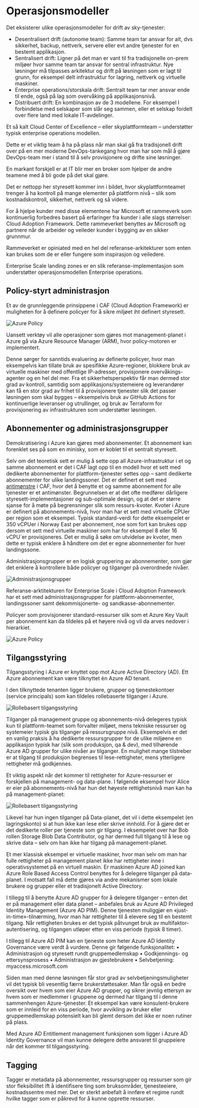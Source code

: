  # Operasjonsmodeller

Det eksisterer ulike operasjonsmodeller for drift av sky-tjenester:
- Desentralisert drift (autonome team): Samme team tar ansvar for alt, dvs sikkerhet, backup, nettverk, servere eller evt andre tjenester for en bestemt applikasjon.
- Sentralisert drift: Ligner på det man er vant til fra tradisjonelle on-prem miljøer hvor samme team tar ansvar for sentral infrastruktur. Nye løsninger må tilpasses arkitektur og drift på løsningen som er lagt til grunn, for eksempel delt infrastruktur for lagring, nettverk og virtuelle maskiner.
- Enterprise operations/storskala drift: Sentralt team tar mer ansvar ende til ende, også på lag som overvåking på applikasjonsnivå.
- Distribuert drift: En kombinasjon av de 3 modellene. For eksempel I forbindelse med selskaper som slår seg sammen, eller et selskap fordelt over flere land med lokale IT-avdelinger.

Et så kalt Cloud Center of Excellence – eller skyplattformteam – understøtter typisk enterprise operations modellen.

Dette er et viktig team å ha på plass når man skal gå fra tradisjonell drift over på en mer moderne DevOps-tankegang hvor man har som mål å gjøre DevOps-team mer i stand til å selv provisjonere og drifte sine løsninger.

En markant forskjell er at IT blir mer en broker som hjelper de andre teamene med å bli gode på det skal gjøre.

Det er nettopp her styresett kommer inn i bildet, hvor skyplattformteamet trenger å ha kontroll på mange elementer på plattform nivå – slik som kostnadskontroll, sikkerhet, nettverk og så videre.

For å hjelpe kunder med disse elementene har Microsoft et rammeverk som kontinuerlig forbedres basert på erfaringer fra kunder i alle slags størrelser: Cloud Adoption Framework. Dette rammeverket benyttes av Microsoft og partnere når de arbeider og veileder kunder i bygging av en sikker grunnmur.

Rammeverket er opiniated med en hel del referanse-arkitekturer som enten kan brukes som de er eller fungere som inspirasjon og veiledere.

Enterprise Scale landing zones er en slik referanse-implementasjon som understøtter operasjonsmodellen Enterprise operations.


## Policy-styrt administrasjon

Et av de grunnleggende prinsippene i CAF (Cloud Adoption Framework) er muligheten for å definere policyer for å sikre miljøet iht definert styresett.

![Azure Policy](illustrations/az-policy.png)

Uansett verktøy vil alle operasjoner som gjøres mot management-planet i Azure gå via Azure Resource Manager (ARM), hvor policy-motoren er implementert.

Denne sørger for sanntids evaluering av definerte policyer, hvor man eksempelvis kan tillate bruk av spesifikke Azure-regioner, blokkere bruk av virtuelle maskiner med offentlige IP-adresser, provisjonere overvåkings-agenter og en hel del mer.
Fra et sikkerhetsperspektiv får man dermed stor grad av kontroll, samtidig som applikasjons/systemeiere og leverandører kan få en stor grad av frihet til å provisjonere tjenester slik det passer løsningen som skal bygges – eksempelvis bruk av GitHub Actions for kontinuerlige leveranser og utrullinger, og bruk av Terraform for provisjonering av infrastrukturen som understøtter løsningen.

## Abonnementer og administrasjonsgrupper

Demokratisering i Azure kan gjøres med abonnementer. Et abonnement kan forenklet ses på som en minisky, som er koblet til et sentralt styresett.

Selv om det teoretisk sett er mulig å sette opp all Azure-infrastruktur i et og samme abonnement er det i CAF lagt opp til en modell hvor et sett med dedikerte abonnementer for plattform-tjenester settes opp – samt dedikerte abonnementer for ulike landingssoner.
Det er definert et sett med [antimønstre](/Antimonstre.md) i CAF, hvor det å benytte et og samme abonnement for alle tjenester er et antimønster. Begrunnelsen er at det ofte medfører dårligere styresett-implementasjoner og sub-optimale design, og at det er større sjanse for å møte på begrensninger slik som ressurs-kvoter. Kvoter i Azure er definert på abonnements-nivå, hvor man har et sett med virtuelle CPUer per region som et eksempel. Typisk standard-verdi for dette eksempelet er 350 vCPUer i Norway East per abonnement, noe som fort kan brukes opp dersom et sett med virtuelle maskiner som har for eksempel 8 eller 16 vCPU`er provisjoneres. Det er mulig å søke om utvidelse av kvoter, men dette er typisk enklere å håndtere om det er egne abonnementer for hver landingssone.

Administrasjonsgrupper er en logisk gruppering av abonnementer, som gjør det enklere å kontrollere både policyer og tilganger på overordnede nivåer.

![Administrasjonsgrupper](illustrations/administrasjonsgrupper.png)

Referanse-arktitekturen for Enterprise Scale i Cloud Adoption Framework har et sett med administrasjonsgrupper for plattform-abonnementer, landingssoner samt dekommisjonerte- og sandkasse-abonnementer.

Policyer som provisjonerer standard-ressurser slik som et Azure Key Vault per abonnement kan da tildeles på et høyere nivå og vil da arves nedover i hierarkiet.

![Azure Policy](illustrations/az-policy-arving.png)

## Tilgangsstyring

Tilgangsstyring i Azure er knyttet opp mot Azure Active Directory (AD). Ett Azure abonnement kan være tilknyttet èn Azure AD tenant.

I den tilknyttede tenanten ligger brukere, grupper og tjenestekontoer (service principals) som kan tildeles rollebaserte tilganger i Azure.

![Rollebasert tilgangsstyring](illustrations/rbac.png)

Tilganger på management gruppe og abonnements-nivå delegeres typisk kun til plattform-teamet som forvalter miljøet, mens tekniske ressurser og systemeier typisk gis tilganger på ressursgruppe nivå. Eksempelvis er det en vanlig praksis å ha dedikerte ressursgrupper for de ulike miljøene en applikasjon typisk har (slik som produksjon, qa & dev), med tilhørende Azure AD grupper for ulike nivåer av tilganger. En mulighet mange tilstreber er at tilgang til produksjon begrenses til lese-rettigheter, mens ytterligere rettigheter må godkjennes.

Et viktig aspekt når det kommer til rettigheter for Azure-ressurser er forskjellen på management- og data-plane. I følgende eksempel hvor Alice er eier på abonnements-nivå har hun det høyeste rettighetsnivå man kan ha på management-planet:

![Rollebasert tilgangsstyring](illustrations/rbac-scope.png)

Likevel har hun ingen tilganger på Data-planet, det vil i dette eksempelet (en lagringskonto) si at hun ikke kan lese eller skrive innhold. For å gjøre det er det dedikerte roller per tjeneste som gir tilgang. I eksempelet over har Bob rollen Storage Blob Data Contributor, og har dermed full tilgang til å lese og skrive data – selv om han ikke har tilgang på management-planet.

Et mer klassisk eksempel er virtuelle maskiner, hvor man selv om man har fulle rettigheter på management planet ikke har rettigheter inne i operativsystemet på en virtuell maskin. Er maskinen Azure AD joined kan Azure Role Based Access Control benyttes for å delegere tilganger på data-planet. I motsatt fall må dette gjøres via andre mekanismer som lokale brukere og grupper eller et tradisjonelt Active Directory.

I tillegg til å benytte Azure AD grupper for å delegere tilganger – enten det er på management eller data planet – anbefales bruk av Azure AD Privileged Identity Management (Azure AD PIM). Denne tjenesten muliggjør en «just-in-time»-tilnærming, hvor man har rettigheter til å elevere seg til en bestemt tilgang. Når rettigheten brukes er det typisk påtvunget bruk av multifaktor-autentisering, og tilgangen utløper etter en viss periode (typisk 8 timer).

I tillegg til Azure AD PIM kan en tjeneste som heter Azure AD Identity Governance være verdt å vurdere. Denne gir følgende funksjonalitet:
•	Administrasjon og styresett rundt gruppemedlemskap
•	Godkjennings- og ettersynsprosess
•	Administrasjon av gjestebrukere
•	Selvbetjening: myaccess.microsoft.com

Siden man med denne løsningen får stor grad av selvbetjeningsmuligheter vil det typisk bli vesentlig færre brukerstøttesaker. Man får også en bedre oversikt over hvem som eier Azure AD grupper, og sikrer jevnlig ettersyn av hvem som er medlemmer i gruppene og dermed har tilgang til i denne sammenhengen Azure-tjenester. Et eksempel kan være konsulent-brukere som er innleid for en viss periode, hvor avvikling av bruker eller gruppemedlemskap potensielt kan bli glemt dersom det ikke er noen rutiner på plass.

Med Azure AD Entitlement management funksjonen som ligger i Azure AD Identity Governance vil man kunne delegere dette ansvaret til gruppeiere når det kommer til tilgangsstyring.

## Tagging

Tagger er metadata på abonnementer, ressursgrupper og ressurser som gir stor fleksibilitet ift å identifisere ting som bruksområder, tjenesteeiere, kostnadssentre med mer. Det er sterkt anbefalt å innføre et regime rundt hvilke tagger som er påkrevd for å kunne opprette ressurser.
